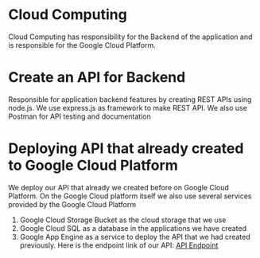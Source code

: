 # Cloud Computing
Cloud Computing has responsibility for the Backend of the application and is responsible for the Google Cloud Platform.
<br>

# Create an API for Backend
Responsible for application backend features by creating REST APIs using node.js. We use express.js as framework to make REST API. We also use Postman for API testing and documentation
<br>

# Deploying API that already created to Google Cloud Platform
We deploy our API that already we created before on Google Cloud Platform. On the Google Cloud platform itself we also use several services provided by the Google Cloud Platform
1. Google Cloud Storage Bucket as the cloud storage that we use
2. Google Cloud SQL as a database in the applications we have created
3. Google App Engine as a service to deploy the API that we had created previously. Here is the endpoint link of our API: <a href=https://simpeapi.et.r.appspot.com> API Endpoint</a>
